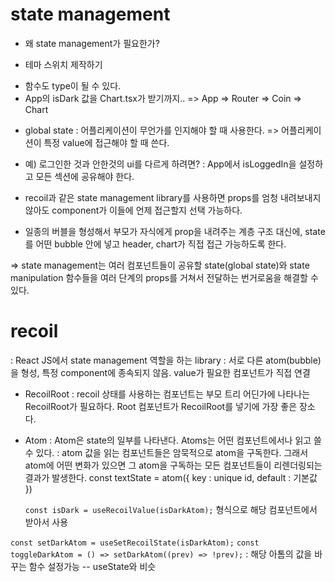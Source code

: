 # state management

- 왜 state management가 필요한가?

* 테마 스위치 제작하기

- 함수도 type이 될 수 있다.
- App의 isDark 값을 Chart.tsx가 받기까지..
  => App => Router => Coin => Chart

* global state : 어플리케이션이 무언가를 인지해야 할 때 사용한다.
  => 어플리케이션이 특정 value에 접근해야 할 때 쓴다.

- 예) 로그인한 것과 안한것의 ui를 다르게 하려면?
  : App에서 isLoggedIn을 설정하고 모든 섹션에 공유해야 한다.

- recoil과 같은 state management library를 사용하면 props를 엄청 내려보내지 않아도 component가 이들에 언제 접근할지 선택 가능하다.

- 일종의 버블을 형성해서 부모가 자식에게 prop을 내려주는 계층 구조 대신에, state를 어떤 bubble 안에 넣고 header, chart가 직접 접근 가능하도록 한다.

=> state management는 여러 컴포넌트들이 공유할 state(global state)와 state manipulation 함수들을 여러 단계의 props를 거쳐서 전달하는 번거로움을 해결할 수 있다.

# recoil

: React JS에서 state management 역할을 하는 library
: 서로 다른 atom(bubble)을 형성, 특정 component에 종속되지 않음. value가 필요한 컴포넌트가 직접 연결

- RecoilRoot
  : recoil 상태를 사용하는 컴포넌트는 부모 트리 어딘가에 나타나는 RecoilRoot가 필요하다. Root 컴포넌트가 RecoilRoot를 넣기에 가장 좋은 장소다.

- Atom
  : Atom은 state의 일부를 나타낸다. Atoms는 어떤 컴포넌트에서나 읽고 쓸 수 있다.
  : atom 값을 읽는 컴포넌트들은 암묵적으로 atom을 구독한다. 그래서 atom에 어떤 변화가 있으면 그 atom을 구독하는 모든 컴포넌트들이 리렌더링되는 결과가 발생한다.
  const textState = atom({
  key : unique id,
  default : 기본값
  })

  `const isDark = useRecoilValue(isDarkAtom);` 형식으로 해당 컴포넌트에서 받아서 사용

`const setDarkAtom = useSetRecoilState(isDarkAtom);`
`const toggleDarkAtom = () => setDarkAtom((prev) => !prev);`
: 해당 아톰의 값을 바꾸는 함수 설정가능 -- useState와 비슷
